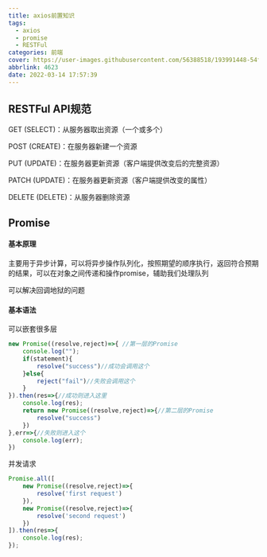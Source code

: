 ```yaml
---
title: axios前置知识
tags:
  - axios
  - promise
  - RESTFul
categories: 前端
cover: https://user-images.githubusercontent.com/56388518/193991448-54f2eff8-11e0-404e-b1f7-7104725bcb52.png
abbrlink: 4623
date: 2022-03-14 17:57:39
---
```


## RESTFul API规范

GET (SELECT)：从服务器取出资源（一个或多个）

POST (CREATE)：在服务器新建一个资源

PUT (UPDATE)：在服务器更新资源（客户端提供改变后的完整资源）

PATCH (UPDATE)：在服务器更新资源（客户端提供改变的属性）

DELETE (DELETE)：从服务器删除资源

## Promise

#### 基本原理

主要用于异步计算，可以将异步操作队列化，按照期望的顺序执行，返回符合预期的结果，可以在对象之间传递和操作promise，辅助我们处理队列

可以解决回调地狱的问题

#### 基本语法

可以嵌套很多层

```js
new Promise((resolve,reject)=>{ //第一层的Promise
    console.log("");
    if(statement){
        resolve("success")//成功会调用这个
    }else{
        reject("fail")//失败会调用这个
    }
}).then(res=>{//成功则进入这里
    console.log(res);
    return new Promise((resolve,reject)=>{//第二层的Promise
        resolve("success")
    })
},err=>{//失败则进入这个
    console.log(err);
})
```

并发请求

```js
Promise.all([
    new Promise((resolve,reject)=>{
        resolve('first request')
    }),
    new Promise((resolve,reject)=>{
        resolve('second request')
    })
]).then(res=>{
    console.log(res);
});
```
